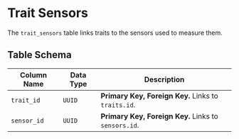 # Trait Sensors

The `trait_sensors` table links traits to the sensors used to measure them.

## Table Schema

| Column Name | Data Type | Description                                         |
| ----------- | --------- | --------------------------------------------------- |
| `trait_id`  | `UUID`    | **Primary Key, Foreign Key.** Links to `traits.id`.  |
| `sensor_id` | `UUID`    | **Primary Key, Foreign Key.** Links to `sensors.id`. |
